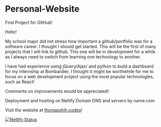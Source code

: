 # Personal-Website
First Project for GitHub! 

Hello! 

My school major did not stress how important a github/portfolio was for a software career. I thought I should get started. This will be the first of many projects that I will link to github. This one will be in development for a while as I always need to switch from learning one technology to another.

I have had experience using jQuery/Ajax/ and python to build a dashboard for my internship at Bombardier, I thought it might be worthwhile for me to focus on a web development project using the most popular technologies, such as React!

Comments on improvements would be appreciated!

Deployment and hosting on Netlify
Domain DNS and servers by name.com

Visit the website at <a href="thomasshih.codes">thomasshih.codes</a>!

[![Netlify Status](https://api.netlify.com/api/v1/badges/b2c03c12-3ce5-42cd-9dc1-d42928286d86/deploy-status)](https://app.netlify.com/sites/thomasshih/deploys)
